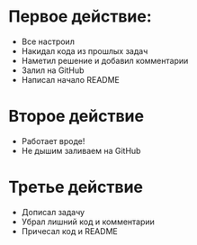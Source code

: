 # Первое действие:

* Все настроил
* Накидал кода из прошлых задач
* Наметил решение и добавил комментарии
* Залил на GitHub
* Написал начало README

# Второе действие
* Работает вроде!
* Не дышим заливаем на GitHub

# Третье действие
* Дописал задачу
* Убрал лишний код и комментарии
* Причесал код и README







